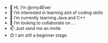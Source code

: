 - 👋 Hi, I’m @rmy4Ever
- 👀 I’m interested in learning alot of coding skills
- 🌱 I’m currently learning Java and C++
- 💞️ I’m looking to collaborate on ...
- 📫 Just send me an invite
- 😊 I am still a beginner stage. 

<!---
rmy4Ever/rmy4Ever is a ✨ special ✨ repository because its `README.md` (this file) appears on your GitHub profile.
You can click the Preview link to take a look at your changes.
--->
